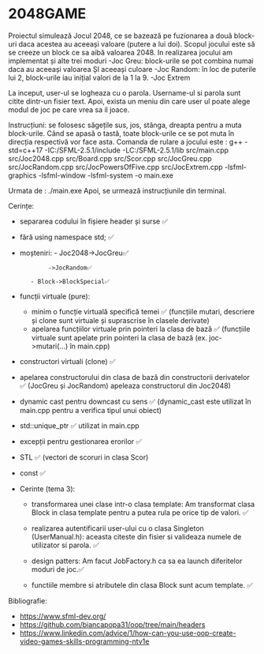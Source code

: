 # 2048GAME
Proiectul simulează Jocul 2048, ce se bazează pe fuzionarea a două block-uri daca acestea au aceeași valoare (putere a lui doi). Scopul jocului este să se creeze un block ce sa aibă valoarea 2048. In realizarea jocului am implementat și alte trei moduri
-Joc Greu: block-urile se pot combina numai daca au aceeași valoarea ȘI aceeași culoare
-Joc Random: în loc de puterile lui 2, block-urile iau inițial valori de la 1 la 9.
-Joc Extrem

La inceput, user-ul se logheaza cu o parola. Username-ul si parola sunt citite dintr-un fisier text. Apoi, exista un meniu din care user ul poate alege modul de joc pe care vrea sa il joace.

Instrucțiuni: se folosesc săgețile sus, jos, stânga, dreapta pentru a muta block-urile. Când se apasă o tastă, toate block-urile ce se pot muta în direcția respectivă vor face asta.
Comanda de rulare a jocului este :
g++ -std=c++17 -IC:/SFML-2.5.1/include -LC:/SFML-2.5.1/lib src/main.cpp src/Joc2048.cpp src/Board.cpp  src/Scor.cpp src/JocGreu.cpp src/JocRandom.cpp src/JocPowersOfFive.cpp src/JocExtrem.cpp -lsfml-graphics -lsfml-window -lsfml-system -o main.exe
>> 
Urmata de : ./main.exe
Apoi, se urmează instrucțiunile din terminal.

Cerințe:

- separarea codului în fișiere header și surse ✅
- fără using namespace std; ✅
- moșteniri: - Joc2048->JocGreu✅

		      ->JocRandom✅

	     - Block->BlockSpecial✅
- funcții virtuale (pure):

	- minim o funcție virtuală specifică temei ✅ (funcțiile mutari, 	descriere și clone sunt virtuale și suprascrise în clasele 	derivate)
	- apelarea funcțiilor virtuale prin pointeri la clasa de bază ✅
	(funcțiile virtuale sunt apelate prin pointeri la clasa de bază 	(ex. joc->mutari(...) în main.cpp)
- constructori virtuali (clone) ✅
- apelarea constructorului din clasa de bază din constructorii derivatelor ✅ (JocGreu și JocRandom) apeleaza constructorul din Joc2048)
- dynamic cast pentru downcast cu sens ✅ (dynamic_cast este utilizat în main.cpp pentru a verifica tipul unui obiect)
- std::unique_ptr ✅ utilizat in main.cpp
- excepții pentru gestionarea erorilor ✅ 
- STL ✅ (vectori de scoruri in clasa Scor)
- const ✅

- Cerinte (tema 3):

  - transformarea unei clase intr-o clasa template: Am transformat clasa Block in clasa template pentru a putea rula pe orice tip de valori. ✅
    
  - realizarea autentificarii user-ului cu o clasa Singleton (UserManual.h): aceasta citeste din fisier si valideaza numele de utilizator si parola. ✅
    
  - design patters: Am facut JobFactory.h ca sa ea launch diferitelor moduri de joc.✅
    
  - functiile membre si atributele din clasa Block sunt acum template. ✅

Bibliografie:
- https://www.sfml-dev.org/
- https://github.com/biancapopa31/oop/tree/main/headers
- https://www.linkedin.com/advice/1/how-can-you-use-oop-create-video-games-skills-programming-ntv1e

